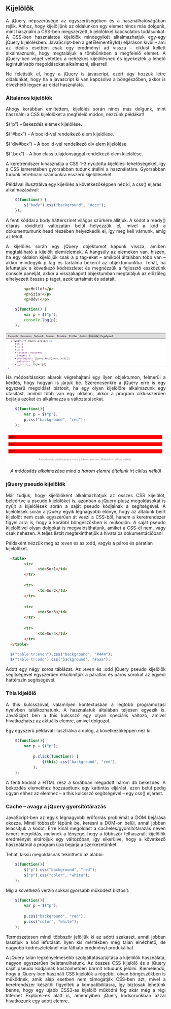 ## Kijelölők  

<p style="text-align:justify;">A jQuery népszerűsége az egyszerűségében és a használhatóságában rejlik. Ahhoz, hogy kijelöljünk az oldalunkon egy elemet nincs más dolgunk, mint használni a CSS-ben megszerzett, kijelölőkkel kapcsolatos tudásunkat. A CSS-ben használatos kijelölők mindegyikét alkalmazhatjuk egy-egy jQuery kijelölésben. JavaScript-ben a getElementById() eljáráson kívül – ami az ideális esetben csak egy eredményt ad vissza – ciklust kellett alkalmaznunk, hogy megtaláljuk a tömbünkben a megfelelő elemet. A jQuery-ben véget vetettek a nehézkes kijelölésnek és igyekeztek a lehető legintuitívabb megoldásokat alkalmazni, sikerrel!</p>
    
<p style="text-align:justify">Ne felejtsük el, hogy a jQuery is javascript, ezért úgy hozzuk létre oldalunkat, hogy ha a javascript ki van kapcsolva a böngészőben, akkor is élvezhető legyen az oldal használata.</p>

### Általános kijelölők

<p style="text-align:justify">Ahogy korábban említettem, kijelölés során nincs más dolgunk, mint használni a CSS kijelölőket a megfelelő módon, nézzünk példákat!</p>

$(“p”) – Bekezdés elemek kijelölése.  

$(“#box”) – A box id-vel rendelkező elem kijelölése.  

$(“div#box”) – A box id-vel rendelkező div elem kijelölése.  

$(“.box”) – A box class tulajdonsággal rendelkező elem kijelölése.  


<p style="text-align:justify">A keretrendszer kihasználja a CSS 1-3 nyújtotta kijelölési lehetőségeket, így a CSS ismeretében gyorsabban tudunk átállni a használatára. Gyorsabban tudunk létrehozni számunkra ésszerű kijelöléseket.</p>  

Példával illusztrálva egy kijelölés a következőképpen néz ki, a css() eljárás alkalmazásával:

```js
    $(function() {
        $("body").css("background", "#ccc");
    });
```

<p style="text-align:justify">A fenti kóddal a body háttérszínét világos szürkére állítjuk. A kódot a ready() eljárás rövidített változatán belül helyezzük el, mivel a kód a dokumentumunk head részében helyezkedik el, így meg kell várnunk, amíg az letölt.</p>

<p style="text-align:justify">A kijelölés során egy jQuery objektumot kapunk vissza, amiben megtalálható a kijelölt elem/elemek. A hangsúly az elemeken van, hiszen, ha egy oldalon kijelöljük csak a p tag-eket – amikből általában több van – akkor mindegyik p tag és tartalma bekerül az objektumunkba. Tehát, ha lefuttatjuk a következő kódrészletet és megnézzük a fejlesztő eszközünk console panelját, akkor a visszakapott objektumban megtaláljuk az előzőleg elhelyezett összes p taget, azok tartalmát és adatait.</p>

```html
        <p>Helló!</p>
        <p>Szia!</p>
        <p>Üdv!</p>
```

```js
    $(function() {
        var p = $("p");
        console.log(p);
    );
```

<div style="text-align:center"><img src="console_kijelolok01.png" /></div>

<p style="text-align:justify">Ha módosításokat akarok végrehajtani egy ilyen objektumon, felmerül a kérdés, hogy hogyan is járjuk be. Szerencsénkre a jQuery erre is egy egyszerű megoldást biztosít, ha egy olyan kijelölőre alkalmazunk egy utasítást, amiből több van egy oldalon, akkor a program ciklusszerűen bejárja azokat és alkalmazza a változtatásokat.</p>

```js
    $(function(){
        var p = $("p");
        p.css("background", "red");
    );
```

<div style="text-align:center"><img src="red_kijelolok02.png" /></div>

<p style="text-align:center; font-style:italic;">A módosítás alkalmazása mind a három elemre általunk írt ciklus nélkül</p>

### jQuery pseudo kijelölők

<p style="text-align:justify">Már tudjuk, hogy kijelölőként alkalmazhatjuk az összes CSS kijelölőt, beleértve a pseudo kijelölőket is, azonban a jQuery plusz megoldásokat is nyújt a kijelölések során a saját pseudo kódjainak a segítségével. A kijelölések során a jQuery egyik legnagyobb előnye, hogy az általunk beírt kijelölőt nem csak egyszerűen át veszi a CSS-ből, hanem a keretrendszer figyel arra is, hogy a korábbi böngészőkben is működjön. A saját pseudo kijelölőivel olyan dolgokat is megvalósíthatunk, amiket a CSS-el nem, vagy csak nehezen. A teljes listát megtekinthetjük a hivatalos dokumentációban!</p>

Példaként nézzük meg az :even és az :odd, vagyis a páros és páratlan kijelölőket.  

```html
  <table>
        <tr>
              <td>Sor1</td>
        </tr>
        
        <tr>
              <td>Sor2</td>
        </tr>
        
        <tr>
              <td>Sor3</td>
        </tr>
        
        <tr>
              <td>Sor4</td>
        </tr>
  </table>
```

```js
  $("table tr:even").css("background", "#444");
  $("table tr:odd").css("background", "#aaa"); 
```

<p style="text-align:justify">Adott egy négy soros táblázat. Az :even és :odd jQuery pseudo kijelölők segítségével egyszerűen elkülönítjük a páratlan és páros sorokat az egyedi háttérszín segítségével.</p>  

### This kijelölő

<p style="text-align:justify">A this kulcsszóval, valamilyen kontextusban a legtöbb programozási nyelvben találkozhatunk. A használatuk általában teljesen egyezik is. JavaSciprt ben a this kulcsszó egy olyan speciális változó, amivel hivatkozhatsz az aktuális elemre, amivel dolgozol.</p>  

Egy egyszerű példával illusztrálva a dolog, a következőképpen néz ki:

```js
    $(function(){
        var p = $("p");

            p.click(function() {
                $(this).css("background", "red");
            );
    );
```
  
<p style="text-align:justify">A fenti kódnál a HTML rész a korábban megadott három db bekezdés. A bekezdés elemekhez hozzáadtunk egy kattintás eljárást, ezen belül pedig ugyan ehhez az elemhez – a this kulcsszó segítségével – egy css() eljárást.</p>  

### Cache – avagy a jQuery gyorsítótárazás  

<p style="text-align:justify">JavaScript-ben az egyik legnagyobb erőforrás problémát a DOM bejárása okozza. Minél többször lépünk be, keresni a DOM-on belül, annál jobban lelassítjuk a kódot. Erre kínál megoldást a cachelés/gyorsítótárazás néven ismert megoldás, melynek a lényege, hogy a többször felhasznált kijelölők eredményét eltároljuk egy változóban, így elkerülve, hogy a következő használatnál a program újra bejárja a szerkezetünket.</p>  

Tehát, lassú megoldásnak tekinthető az alábbi:

```js
    $(function(){
        $("p").css("background", "red");
        $("p").css("color", "white");
    );

```  

Míg a következő verzió sokkal gyorsabb működést biztosít:

```js
    $(function(){
        var p = $("p");
        
        p.css("background", "red");
        p.css("color", "white");
    );

```  
  
<p style="text-align:justify">Természetesen minél többször jelöljük ki az adott szakaszt, annál jobban lassítjuk a kód lefutását. Ilyen kis mértékben még talán elnézhető, de nagyobb kódrészleteknél már látható eredményt produkálhat.</p>

<p style="text-align:justify">A jQuery talán legkényelmesebb szolgáltatása/újítása a kijelölők használata, nagyon egyszerűen beletanulhatunk. Az összes CSS kijelölő és a jQuery saját pseudo kódjainak köszönhetően bármit kitudunk jelölni. Kiemelendő, hogy a jQuery-ben használt CSS kijelölők a régebbi, olyan böngészőkben is működnek, amik alap esetben nem támogatják CSS-ben azt, mivel a keretrendszer készítői figyeltek a kompatibilitásra, így biztosak lehetünk benne, hogy egy újabb CSS3-as kijelölő működni fog akár még a régi Internet Explorer-ek alatt is, amennyiben jQuery kódsorunkban azzal hivatkozunk egy adott elemre.</p>

